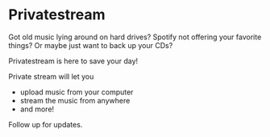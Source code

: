 # Privatestream

Got old music lying around on hard drives? Spotify not offering your favorite things? Or maybe just want to back up your CDs?

Privatestream is here to save your day!

Private stream will let you

- upload music from your computer
- stream the music from anywhere
- and more!

Follow up for updates.
